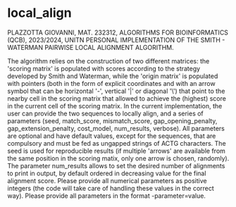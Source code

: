# local_align
PLAZZOTTA GIOVANNI, MAT. 232312, ALGORITHMS FOR BIOINFORMATICS (QCB), 2023/2024, UNITN
PERSONAL IMPLEMENTATION OF THE SMITH - WATERMAN PAIRWISE LOCAL ALIGNMENT ALGORITHM.

The algorithm relies on the construction of two different matrices: the 'scoring matrix' is populated with scores according to the strategy developed by Smith and Waterman, 
while the 'origin matrix' is populated with pointers (both in the form of explicit coordinates and with an arrow symbol that can be horizontal '-', vertical '|' or diagonal '\\') 
that point to the nearby cell in the scoring matrix that allowed to achieve the (highest) score in the current cell of the scoring matrix. In the current implementation, the 
user can provide the two sequences to locally align, and a series of parameters (seed, match_score, mismatch_score, gap_opening_penalty, gap_extension_penalty, cost_model, 
num_results, verbose). All parameters are optional and have default values, except for the sequences, that are compulsory and must be fed as ungapped strings of ACTG characters. 
The seed is used for reproducible results (if multiple 'arrows' are available from the same position in the scoring matix, only one arrow is chosen, randomly). The parameter 
num_results allows to set the desired number of alignments to print in output, by default ordered in decreasing value for the final alignment score. Please provide all numerical 
parameters as positive integers (the code will take care of handling these values in the correct way). Please provide all parameters in the format -parameter=value.

